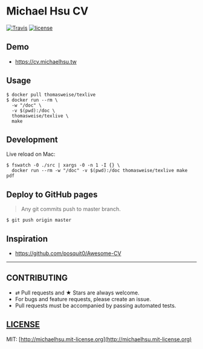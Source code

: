 # Michael Hsu CV

[![Travis][travis-badge]][travis]
[![license][license-badge]][license]

## Demo

- https://cv.michaelhsu.tw

## Usage

```shell
$ docker pull thomasweise/texlive
$ docker run --rm \
  -w "/doc" \
  -v $(pwd):/doc \
  thomasweise/texlive \
  make
```

## Development

Live reload on Mac:

```
$ fswatch -0 ./src | xargs -0 -n 1 -I {} \
  docker run --rm -w "/doc" -v $(pwd):/doc thomasweise/texlive make pdf
```

## Deploy to GitHub pages

> Any git commits push to master branch.

```shell
$ git push origin master
```

## Inspiration

- https://github.com/posquit0/Awesome-CV

---

## CONTRIBUTING

- ⇄ Pull requests and ★ Stars are always welcome.
- For bugs and feature requests, please create an issue.
- Pull requests must be accompanied by passing automated tests.

## [LICENSE](LICENSE)

MIT: [http://michaelhsu.mit-license.org](http://michaelhsu.mit-license.org)

[travis-badge]: https://travis-ci.com/evenchange4/cv.svg?branch=master
[travis]: https://travis-ci.com/evenchange4/cv
[license-badge]: https://img.shields.io/github/license/evenchange4/cv.svg?style=flat-square
[license]: http://michaelhsu.mit-license.org/
